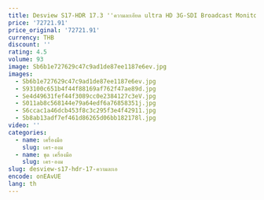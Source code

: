 ```yaml
---
title: Desview S17-HDR 17.3 ''ความละเอียด ultra HD 3G-SDI Broadcast Monitor จอแสดงผลหลายมุมมอง Director Monitor HDR
price: '72721.91'
price_original: '72721.91'
currency: THB
discount: ''
rating: 4.5
volume: 93
image: Sb6b1e727629c47c9ad1de87ee1187e6ev.jpg
images:
  - Sb6b1e727629c47c9ad1de87ee1187e6ev.jpg
  - S93100c651b4f44f88169af762f47ae89d.jpg
  - Se4d49631fef44f3089cc0e2384127c3eV.jpg
  - S011ab8c568144e79a64edf6a76858351j.jpg
  - S6ccac1a46dcb453f8c3c295f3e4f42911.jpg
  - Sb8ab13adf7ef461d86265d06bb182178l.jpg
video: ''
categories:
  - name: เครื่องมือ
    slug: เคร-องม
  - name: ชุด เครื่องมือ
    slug: เคร-องม
slug: desview-s17-hdr-17-ความละเอ
encode: onEAvUE
lang: th
---
```

  
